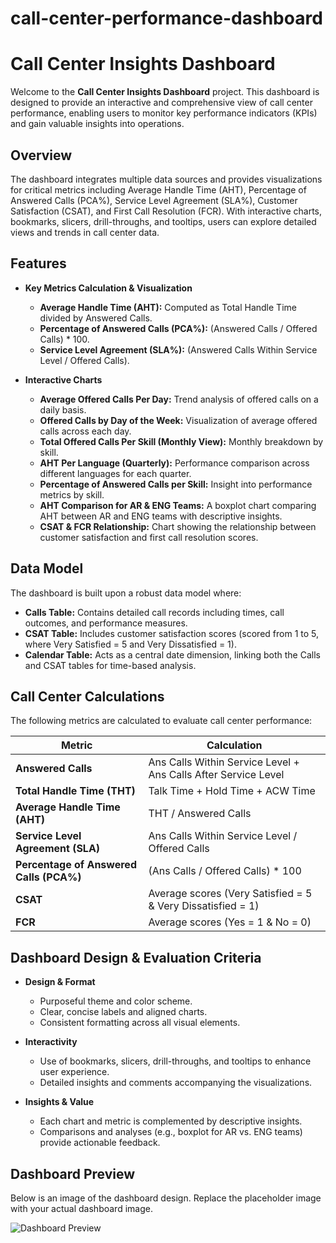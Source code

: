# call-center-performance-dashboard
# Call Center Insights Dashboard

Welcome to the **Call Center Insights Dashboard** project. This dashboard is designed to provide an interactive and comprehensive view of call center performance, enabling users to monitor key performance indicators (KPIs) and gain valuable insights into operations.

## Overview

The dashboard integrates multiple data sources and provides visualizations for critical metrics including Average Handle Time (AHT), Percentage of Answered Calls (PCA%), Service Level Agreement (SLA%), Customer Satisfaction (CSAT), and First Call Resolution (FCR). With interactive charts, bookmarks, slicers, drill-throughs, and tooltips, users can explore detailed views and trends in call center data.

## Features

- **Key Metrics Calculation & Visualization**
  - **Average Handle Time (AHT):** Computed as Total Handle Time divided by Answered Calls.
  - **Percentage of Answered Calls (PCA%):** (Answered Calls / Offered Calls) * 100.
  - **Service Level Agreement (SLA%):** (Answered Calls Within Service Level / Offered Calls).

- **Interactive Charts**
  - **Average Offered Calls Per Day:** Trend analysis of offered calls on a daily basis.
  - **Offered Calls by Day of the Week:** Visualization of average offered calls across each day.
  - **Total Offered Calls Per Skill (Monthly View):** Monthly breakdown by skill.
  - **AHT Per Language (Quarterly):** Performance comparison across different languages for each quarter.
  - **Percentage of Answered Calls per Skill:** Insight into performance metrics by skill.
  - **AHT Comparison for AR & ENG Teams:** A boxplot chart comparing AHT between AR and ENG teams with descriptive insights.
  - **CSAT & FCR Relationship:** Chart showing the relationship between customer satisfaction and first call resolution scores.

## Data Model

The dashboard is built upon a robust data model where:

- **Calls Table:** Contains detailed call records including times, call outcomes, and performance measures.
- **CSAT Table:** Includes customer satisfaction scores (scored from 1 to 5, where Very Satisfied = 5 and Very Dissatisfied = 1).
- **Calendar Table:** Acts as a central date dimension, linking both the Calls and CSAT tables for time-based analysis.

## Call Center Calculations

The following metrics are calculated to evaluate call center performance:

| **Metric**                          | **Calculation**                                                       |
|-------------------------------------|-----------------------------------------------------------------------|
| **Answered Calls**                  | Ans Calls Within Service Level + Ans Calls After Service Level        |
| **Total Handle Time (THT)**         | Talk Time + Hold Time + ACW Time                                      |
| **Average Handle Time (AHT)**       | THT / Answered Calls                                                  |
| **Service Level Agreement (SLA)**   | Ans Calls Within Service Level / Offered Calls                        |
| **Percentage of Answered Calls (PCA%)** | (Ans Calls / Offered Calls) * 100                                  |
| **CSAT**                            | Average scores (Very Satisfied = 5 & Very Dissatisfied = 1)             |
| **FCR**                             | Average scores (Yes = 1 & No = 0)                                       |

## Dashboard Design & Evaluation Criteria

- **Design & Format**
  - Purposeful theme and color scheme.
  - Clear, concise labels and aligned charts.
  - Consistent formatting across all visual elements.

- **Interactivity**
  - Use of bookmarks, slicers, drill-throughs, and tooltips to enhance user experience.
  - Detailed insights and comments accompanying the visualizations.

- **Insights & Value**
  - Each chart and metric is complemented by descriptive insights.
  - Comparisons and analyses (e.g., boxplot for AR vs. ENG teams) provide actionable feedback.

## Dashboard Preview

Below is an image of the dashboard design. Replace the placeholder image with your actual dashboard image.

![Dashboard Preview]([https://github.com/rehamessa/call-center-performance-dashboard/blob/main/Image/CSAT-IMG.png])


